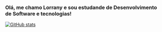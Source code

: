 ###  Olá, me chamo Lorrany e sou estudande de Desenvolvimento de Software e tecnologias!

[![GitHub stats](https://github-readme-stats.vercel.app/api?username=iamlorranny)](https://github.com//github-readme-stats)


<!--
**iamlorranny/iamlorranny** is a ✨ _special_ ✨ repository because its `README.md` (this file) appears on your GitHub profile.

Here are some ideas to get you started:

- 🔭 I’m currently working on ...
- 🌱 I’m currently learning ...
- 👯 I’m looking to collaborate on ...
- 🤔 I’m looking for help with ...
- 💬 Ask me about ...
- 📫 How to reach me: ...
- 😄 Pronouns: ...
- ⚡ Fun fact: ...
-->
